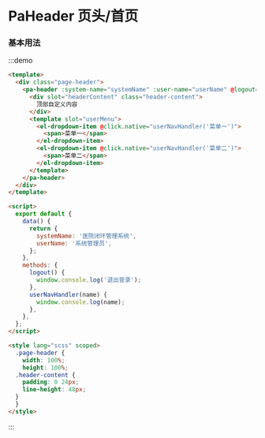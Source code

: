 <style>
.page-header {
    width: 100%;
    height: 100%;
  }
.page-header .header-content {
    padding: 0 24px;
    line-height: 48px;
  }
</style>
# PaHeader 页头/首页

### 基本用法

:::demo

```html
<template>
  <div class="page-header">
    <pa-header :system-name="systemName" :user-name="userName" @logout="logout">
      <div slot="headerContent" class="header-content">
        顶部自定义内容
      </div>
      <template slot="userMenu">
        <el-dropdown-item @click.native="userNavHandler('菜单一')">
          <span>菜单一</span>
        </el-dropdown-item>
        <el-dropdown-item @click.native="userNavHandler('菜单二')">
          <span>菜单二</span>
        </el-dropdown-item>
      </template>
    </pa-header>
  </div>
</template>

<script>
  export default {
    data() {
      return {
        systemName: '医院闭环管理系统',
        userName: '系统管理员',
      };
    },
    methods: {
      logout() {
        window.console.log('退出登录');
      },
      userNavHandler(name) {
        window.console.log(name);
      },
    },
  };
</script>

<style lang="scss" scoped>
  .page-header {
    width: 100%;
    height: 100%;
  .header-content {
    padding: 0 24px;
    line-height: 48px;
  }
  }
</style>

```

:::
